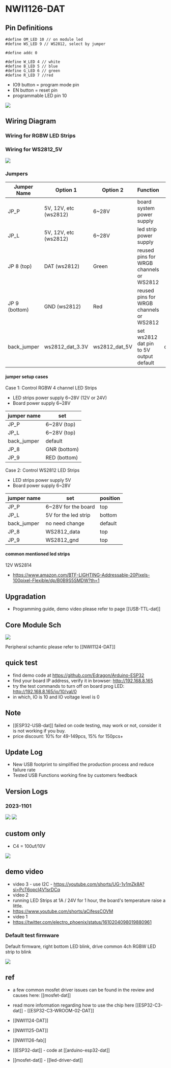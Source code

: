 # NWI1126-DAT

## Pin Definitions

    #define OM_LED 10 // on module led
    #define WS_LED 9 // WS2812, select by jumper

    #define addc 0

    #define W_LED 4 // white
    #define B_LED 5 // blue
    #define G_LED 6 // green
    #define R_LED 7 //red

- IO9 button = program mode pin
- EN button = reset pin
- programmable LED pin 10

![](13-39-15-09-06-2023.png)

## Wiring Diagram

### Wiring for RGBW LED Strips

### Wiring for WS2812_5V

![](2023-09-04-17-03-33.png)

### Jumpers

| Jumper Name   | Option 1              | Option 2      | Function                                | Note    |
| ------------- | --------------------- | ------------- | --------------------------------------- | ------- |
| JP_P          | 5V, 12V, etc (ws2812) | 6~28V         | board system power supply               |         |
| JP_L          | 5V, 12V, etc (ws2812) | 6~28V         | led strip power supply                  |         |
| JP 8 (top)    | DAT (ws2812)          | Green         | reused pins for WRGB channels or WS2812 |         |
| JP 9 (bottom) | GND (ws2812)          | Red           | reused pins for WRGB channels or WS2812 |         |
| back_jumper   | ws2812_dat_3.3V       | ws2812_dat_5V | set ws2812 dat pin to 5V output default | default |

#### jumper setup cases

Case 1: Control RGBW 4 channel LED Strips

- LED strips power supply 6~28V (12V or 24V)
- Board power supply 6~28V

| jumper name | set          |
| ----------- | ------------ |
| JP_P        | 6~28V (top)  |
| JP_L        | 6~28V (top)  |
| back_jumper | default      |
| JP_8        | GNR (bottom) |
| JP_9        | RED (bottom) |

Case 2: Control WS2812 LED Strips

- LED strips power supply 5V
- Board power supply 6~28V

| jumper name | set                   | position |
| ----------- | --------------------- | -------- |
| JP_P        | 6~28V  for the board  | top      |
| JP_L        | 5V  for the led strip | bottom   |
| back_jumper | no need change        | default  |
| JP_8        | WS2812_data           | top      |
| JP_9        | WS2812_gnd            | top      |


#### common mentioned led strips 

12V WS2814 
- https://www.amazon.com/BTF-LIGHTING-Addressable-20Pixels-100pixel-Flexible/dp/B0B9S5SMDW?th=1


## Upgradation 

- Programming guide, demo video please refer to page [[USB-TTL-dat]]


## Core Module Sch

![](37-36-16-10-07-2023.png)

Peripheral schamtic please refer to [[NWI1124-DAT]]

## quick test

- find demo code at https://github.com/Edragon/Arduino-ESP32
- find your board IP address, verify it in browser: http://192.168.8.165
- try the test commands to turn off on board prog LED: http://192.168.8.165/io/10/val/0
- in which, IO is 10 and IO voltage level is 0


## Note

- [[ESP32-USB-dat]] failed on code testing, may work or not, consider it is not working if you buy.
- price discount: 10% for 49-149pcs, 15% for 150pcs+

## Update Log

- New USB footprint to simplified the production process and reduce failure rate
- Tested USB Functions working fine by customers feedback

## Version Logs

### 2023-1101

![](2023-11-01-15-03-53.png)
![](2023-11-01-15-04-09.png)

## custom only

- C4 = 100uf/10V

![](2023-10-31-22-14-23.png)




## demo video

- video 3 - use I2C - https://youtube.com/shorts/UG-1v1mZk8A?si=PcT6opcI4V1srDCq
- video 2
- running LED Strips at 1A / 24V for 1 hour, the board's temperature raise a little. 
- https://www.youtube.com/shorts/aCjfessCOVM
- video 1 
- https://twitter.com/electro_phoenix/status/1610204098019880961



### Default test firmware 

Default firmware, right bottom LED blink, drive common 4ch RGBW LED strip to blink

![](2024-04-03-15-29-43.png)





## ref

- a few common mosfet driver issues can be found in the review and causes here: [[mosfet-dat]]

- read more information regarding how to use the chip here [[ESP32-C3-dat]] - [[ESP32-­C3-­WROOM-­02-DAT]]

- [[NWI1124-DAT]]
- [[NWI1125-DAT]]
- [[NWI1126-fab]]

- [[ESP32-dat]] - code at [[arduino-esp32-dat]]

- [[mosfet-dat]] - [[led-driver-dat]] 
